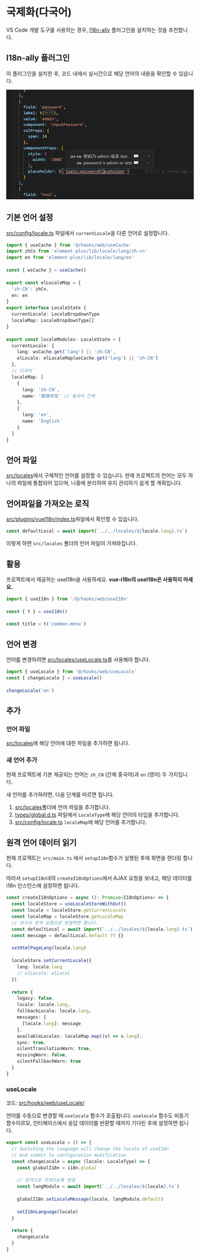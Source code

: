 # 국제화(다국어)

VS Code 개발 도구를 사용하는 경우, [I18n-ally](https://marketplace.visualstudio.com/items?itemName=Lokalise.i18n-ally) 플러그인을 설치하는 것을 추천합니다.

## I18n-ally 플러그인

이 플러그인을 설치한 후, 코드 내에서 실시간으로 해당 언어의 내용을 확인할 수 있습니다.

![](/images/i18n.png)

## 기본 언어 설정

[src/config/locale.ts](https://github.com/web2-solution/web2-vue-framework/tree/dev/src/locales) 파일에서 `currentLocale`을 다른 언어로 설정합니다.

```ts
import { useCache } from '@/hooks/web/useCache'
import zhCn from 'element-plus/lib/locale/lang/zh-cn'
import en from 'element-plus/lib/locale/lang/en'

const { wsCache } = useCache()

export const elLocaleMap = {
  'zh-CN': zhCn,
  en: en
}
export interface LocaleState {
  currentLocale: LocaleDropdownType
  localeMap: LocaleDropdownType[]
}

export const localeModules: LocaleState = {
  currentLocale: {
    lang: wsCache.get('lang') || 'zh-CN',
    elLocale: elLocaleMap[wsCache.get('lang') || 'zh-CN']
  },
  // 다국어
  localeMap: [
    {
      lang: 'zh-CN',
      name: '简体中文' // 중국어 간체
    },
    {
      lang: 'en',
      name: 'English'
    }
  ]
}

```

## 언어 파일

[src/locales](https://github.com/web2-solution/web2-vue-framework/tree/dev/src/locales)에서 구체적인 언어를 설정할 수 있습니다. 현재 프로젝트의 언어는 모두 하나의 파일에 통합되어 있으며, 나중에 분리하여 유지 관리하기 쉽게 할 계획입니다.


## 언어파일을 가져오는 로직
[src/plugins/vueI18n/index.ts](https://github.com/web2-solution/web2-vue-framework/blob/dev/src/plugins/vueI18n/index.ts)파일에서 확인할 수 있습니다.

```ts
const defaultLocal = await import(`../../locales/${locale.lang}.ts`)
```

이렇게 하면 `src/locales` 폴더의 언어 파일이 가져와집니다.

## 활용

프로젝트에서 제공하는 useI18n을 사용하세요. **vue-i18n의 useI18n은 사용하지 마세요.**

```ts
import { useI18n } from '/@/hooks/web/useI18n'

const { t } = useI18n()

const title = t('common.menu')
```

## 언어 변경

언어를 변경하려면 [src/locales/useLocale.ts](https://github.com/web2-solution/web2-vue-framework/blob/dev/src/hooks/web/useLocale.ts)를 사용해야 합니다.

```ts
import { useLocale } from '@/hooks/web/useLocale'
const { changeLocale } = useLocale()

changeLocale('en')
```

## 추가

### 언어 파일

[src/locales](https://github.com/web2-solution/web2-vue-framework/tree/dev/src/locales)에 해당 언어에 대한 파일을 추가하면 됩니다.

### 새 언어 추가

현재 프로젝트에 기본 제공되는 언어는 `zh_CN` (간체 중국어)과 `en` (영어) 두 가지입니다.

새 언어를 추가하려면, 다음 단계를 따르면 됩니다.

1. [src/locales](https://github.com/web2-solution/web2-vue-framework/tree/dev/src/locales)폴더에 언어 파일을 추가합니다.
2. [types/global.d.ts](https://github.com/web2-solution/web2-vue-framework/blob/dev/types/global.d.ts) 파일에서 `LocaleType`에 해당 언어의 타입을 추가합니다.
3. [src/config/locale.ts](https://github.com/web2-solution/web2-vue-framework/tree/dev/src/locales) `localeMap`에 해당 언어를 
추가합니다.

## 원격 언어 데이터 읽기

현재 프로젝트는 `src/main.ts` 에서 `setupI18n`함수가 실행된 후에 화면을 렌더링 합니다.

따라서 `setupI18n`내의 `createI18nOptions`에서 AJAX 요청을 보내고, 해당 데이터를 i18n 인스턴스에 설정하면 됩니다.

```ts
const createI18nOptions = async (): Promise<I18nOptions> => {
  const localeStore = useLocaleStoreWithOut()
  const locale = localeStore.getCurrentLocale
  const localeMap = localeStore.getLocaleMap
  // 여기서 원격 요청으로 변경하면 됩니다.
  const defaultLocal = await import(`../../locales/${locale.lang}.ts`)
  const message = defaultLocal.default ?? {}

  setHtmlPageLang(locale.lang)

  localeStore.setCurrentLocale({
    lang: locale.lang
    // elLocale: elLocal
  })

  return {
    legacy: false,
    locale: locale.lang,
    fallbackLocale: locale.lang,
    messages: {
      [locale.lang]: message
    },
    availableLocales: localeMap.map((v) => v.lang),
    sync: true,
    silentTranslationWarn: true,
    missingWarn: false,
    silentFallbackWarn: true
  }
}
```

### useLocale

코드: [src/hooks/web/useLocale/](https://github.com/kailong321200875/vue-element-plus-admin/blob/master/src/hooks/web/useLocale.ts)

언어를 수동으로 변경할 때 `uselocale` 함수가 호출됩니다. `uselocale` 함수도 비동기 함수이르모, 인터페이스에서 응답 데이터를 반환할 때까지 기다린 후에 설정하면 됩니다.

```ts
export const useLocale = () => {
  // Switching the language will change the locale of useI18n
  // And submit to configuration modification
  const changeLocale = async (locale: LocaleType) => {
    const globalI18n = i18n.global
    
    // 원격으로 가져오도록 변경
    const langModule = await import(`../../locales/${locale}.ts`)

    globalI18n.setLocaleMessage(locale, langModule.default)

    setI18nLanguage(locale)
  }

  return {
    changeLocale
  }
}
```
